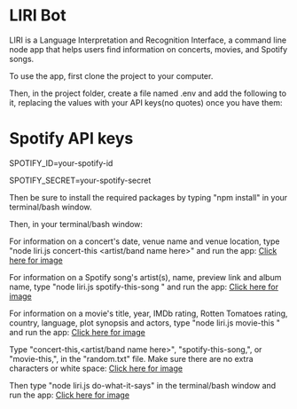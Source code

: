 # LIRI Bot

LIRI is a Language Interpretation and Recognition Interface, a command line node app that helps users find information on concerts, movies, and Spotify songs.

To use the app, first clone the project to your computer.

Then, in the project folder, create a file named .env and add the following to it, replacing the values with your API keys(no quotes) once you have them:

# Spotify API keys

SPOTIFY_ID=your-spotify-id

SPOTIFY_SECRET=your-spotify-secret

Then be sure to install the required packages by typing "npm install" in your terminal/bash window.


Then, in your terminal/bash window:

For information on a concert's date, venue name and venue location, type "node liri.js concert-this <artist/band name here>" and run the app: [Click here for image](concert-screenshot.png)

For information on a Spotify song's artist(s), name, preview link and album name, type "node liri.js spotify-this-song <song name here>" and run the app: [Click here for image](spotify-screenshot.png)

For information on a movie's title, year, IMDb rating, Rotten Tomatoes rating, country, language, plot synopsis and actors, type "node liri.js movie-this <movie name here>" and run the app: [Click here for image](movie-screenshot.png)

Type "concert-this,<artist/band name here>", "spotify-this-song,<song name here>", or "movie-this,<movie name here>", in the "random.txt" file. Make sure there are no extra characters or white space: [Click here for image](random-txt-screenshot.png)


Then type "node liri.js do-what-it-says" in the terminal/bash window and run the app: [Click here for image](do-what-it-says-screenshot.png)




